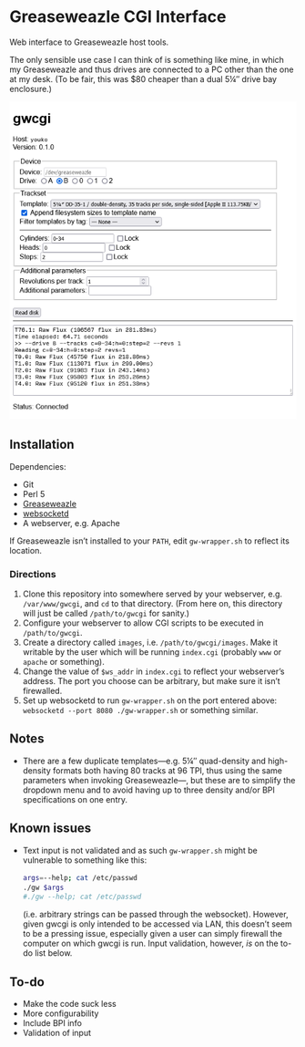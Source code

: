 Greaseweazle CGI Interface
==========================

Web interface to Greaseweazle host tools.

The only sensible use case I can think of is something like mine,
in which my Greaseweazle and thus drives are connected to a PC other than
the one at my desk.
(To be fair, this was $80 cheaper than a dual 5¼″ drive bay enclosure.)

![Screenshot of gwcgi at work](screenshot.png)

Installation
------------

Dependencies:
* Git
* Perl 5
* [Greaseweazle](//github.com/keirf/greaseweazle)
* [websocketd](//github.com/joewalnes/websocketd)
* A webserver, e.g. Apache

If Greaseweazle isn’t installed to your `PATH`, edit `gw-wrapper.sh`
to reflect its location.

### Directions

1. Clone this repository into somewhere served by your webserver, e.g.
   `/var/www/gwcgi`, and `cd` to that directory.
   (From here on, this directory will just be called `/path/to/gwcgi`
   for sanity.)
2. Configure your webserver to allow CGI scripts to be executed in
   `/path/to/gwcgi`.
3. Create a directory called `images`, i.e. `/path/to/gwcgi/images`.
   Make it writable by the user which will be running `index.cgi`
   (probably `www` or `apache` or something).
4. Change the value of `$ws_addr` in `index.cgi` to reflect your
   webserver’s address.
   The port you choose can be arbitrary, but make sure it isn’t firewalled.
5. Set up websocketd to run `gw-wrapper.sh` on the port entered above:
   `websocketd --port 8080 ./gw-wrapper.sh` or something similar.

Notes
-----

* There are a few duplicate templates—e.g. 5¼″ quad-density and high-density formats
  both having 80 tracks at 96 TPI, thus using the same parameters when invoking
  Greaseweazle—, but these are to simplify the dropdown menu and to avoid having
  up to three density and/or BPI specifications on one entry.

Known issues
------------

* Text input is not validated and as such `gw-wrapper.sh` might be vulnerable
  to something like this:
  ```sh
  args=--help; cat /etc/passwd
  ./gw $args
  #./gw --help; cat /etc/passwd
  ```
  (i.e. arbitrary strings can be passed through the websocket).
  However, given gwcgi is only intended to be accessed via LAN, this doesn’t
  seem to be a pressing issue, especially given a user can simply firewall
  the computer on which gwcgi is run.
  Input validation, however, *is* on the to-do list below.

To-do
-----

* Make the code suck less
* More configurability
* Include BPI info
* Validation of input
